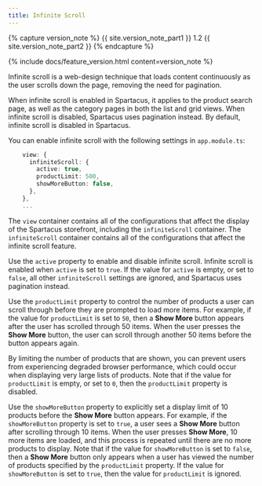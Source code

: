 ```yaml
---
title: Infinite Scroll
---
```


{% capture version_note %}
{{ site.version_note_part1 }} 1.2 {{ site.version_note_part2 }}
{% endcapture %}

{% include docs/feature_version.html content=version_note %}

Infinite scroll is a web-design technique that loads content continuously as the user scrolls down the page, removing the need for pagination.

When infinite scroll is enabled in Spartacus, it applies to the product search page, as well as the category pages in both the list and grid views. When infinite scroll is disabled, Spartacus uses pagination instead. By default, infinite scroll is disabled in Spartacus.

You can enable infinite scroll with the following settings in `app.module.ts`:

```typescript
    view: {
      infiniteScroll: {
        active: true,
        productLimit: 500,
        showMoreButton: false,
      },
    },
    ...
```

The `view` container contains all of the configurations that affect the display of the Spartacus storefront, including the `infiniteScroll` container. The `infiniteScroll` container contains all of the configurations that affect the infinite scroll feature.

Use the `active` property to enable and disable infinite scroll. Infinite scroll is enabled when `active` is set to `true`. If the value for `active` is empty, or set to `false`, all other `infiniteScroll` settings are ignored, and Spartacus uses pagination instead.

Use the `productLimit` property to control the number of products a user can scroll through before they are prompted to load more items. For example, if the value for `productLimit` is set to `50`, then a **Show More** button appears after the user has scrolled through 50 items. When the user presses the **Show More** button, the user can scroll through another 50 items before the button appears again. 

By limiting the number of products that are shown, you can prevent users from experiencing degraded browser performance, which could occur when displaying very large lists of products. Note that if the value for `productLimit` is empty, or set to `0`, then the `productLimit` property is disabled.

Use the `showMoreButton` property to explicitly set a display limit of 10 products before the **Show More** button appears. For example, if the `showMoreButton` property is set to `true`, a user sees a **Show More** button after scrolling through 10 items. When the user presses **Show More**, 10 more items are loaded, and this process is repeated until there are no more products to display. Note that if the value for `showMoreButton` is set to `false`, then a **Show More** button only appears when a user has viewed the number of products specified by the `productLimit` property. If the value for `showMoreButton` is set to `true`, then the value for `productLimit` is ignored.
